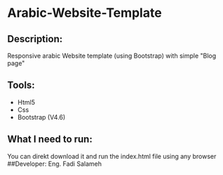 # Arabic-Website-Template
## Description: 
Responsive arabic Website template (using Bootstrap) with simple "Blog page"
## Tools:
* Html5
* Css
* Bootstrap (V4.6)
## What I need to run:
You can direkt download it and run the index.html file using any browser
##Developer:
Eng. Fadi Salameh
